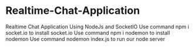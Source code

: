 # Realtime-Chat-Application
Realtime Chat Application Using NodeJs and SocketIO
Use command npm i socket.io to install socket.io
Use command npm i nodemon to install nodemon
Use command nodemon index.js to run our node server
